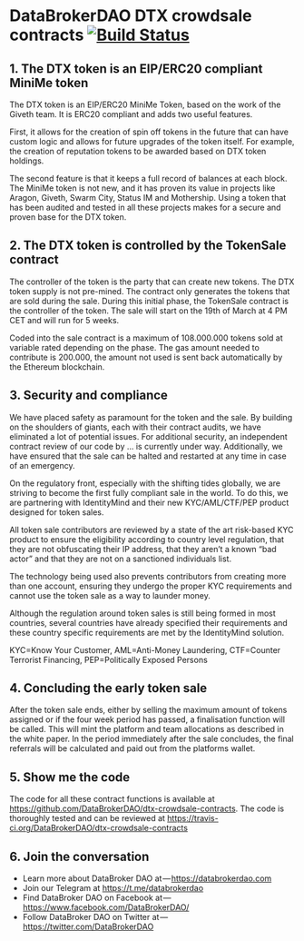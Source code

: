 # DataBrokerDAO DTX crowdsale contracts [![Build Status](https://travis-ci.org/DataBrokerDAO/dtx-crowdsale-contracts.svg?branch=master)](https://travis-ci.org/DataBrokerDAO/dtx-crowdsale-contracts)

## 1. The DTX token is an EIP/ERC20 compliant MiniMe token

The DTX token is an EIP/ERC20 MiniMe Token, based on the work of the Giveth team. It is ERC20 compliant and adds two useful features.

First, it allows for the creation of spin off tokens in the future that can have custom logic and allows for future upgrades of the token itself. For example, the creation of reputation tokens to be awarded based on DTX token holdings.

The second feature is that it keeps a full record of balances at each block. The MiniMe token is not new, and it has proven its value in projects like Aragon, Giveth, Swarm City, Status IM and Mothership. Using a token that has been audited and tested in all these projects makes for a secure and proven base for the DTX token.

## 2. The DTX token is controlled by the TokenSale contract

The controller of the token is the party that can create new tokens. The DTX token supply is not pre-mined. The contract only generates the tokens that are sold during the sale. During this initial phase, the TokenSale contract is the controller of the token. The sale will start on the 19th of March at 4 PM CET and will run for 5 weeks.

Coded into the sale contract is a maximum of 108.000.000 tokens sold at variable rated depending on the phase. The gas amount needed to contribute is 200.000, the amount not used is sent back automatically by the Ethereum blockchain.

## 3. Security and compliance

We have placed safety as paramount for the token and the sale. By building on the shoulders of giants, each with their contract audits, we have eliminated a lot of potential issues. For additional security, an independent contract review of our code by ... is currently under way. Additionally, we have ensured that the sale can be halted and restarted at any time in case of an emergency.

On the regulatory front, especially with the shifting tides globally, we are striving to become the first fully compliant sale in the world. To do this, we are partnering with IdentityMind and their new KYC/AML/CTF/PEP product designed for token sales.

All token sale contributors are reviewed by a state of the art risk-based KYC product to ensure the eligibility according to country level regulation, that they are not obfuscating their IP address, that they aren’t a known “bad actor” and that they are not on a sanctioned individuals list.

The technology being used also prevents contributors from creating more than one account, ensuring they undergo the proper KYC requirements and cannot use the token sale as a way to launder money.

Although the regulation around token sales is still being formed in most countries, several countries have already specified their requirements and these country specific requirements are met by the IdentityMind solution.

KYC=Know Your Customer, AML=Anti-Money Laundering, CTF=Counter Terrorist Financing, PEP=Politically Exposed Persons

## 4. Concluding the early token sale

After the token sale ends, either by selling the maximum amount of tokens assigned or if the four week period has passed, a finalisation function will be called. This will mint the platform and team allocations as described in the white paper. In the period immediately after the sale concludes, the final referrals will be calculated and paid out from the platforms wallet.

## 5. Show me the code

The code for all these contract functions is available at https://github.com/DataBrokerDAO/dtx-crowdsale-contracts. The code is thoroughly tested and can be reviewed at https://travis-ci.org/DataBrokerDAO/dtx-crowdsale-contracts

## 6. Join the conversation

* Learn more about DataBroker DAO at — https://databrokerdao.com
* Join our Telegram at https://t.me/databrokerdao
* Find DataBroker DAO on Facebook at — https://www.facebook.com/DataBrokerDAO/
* Follow DataBroker DAO on Twitter at — https://twitter.com/DataBrokerDAO
